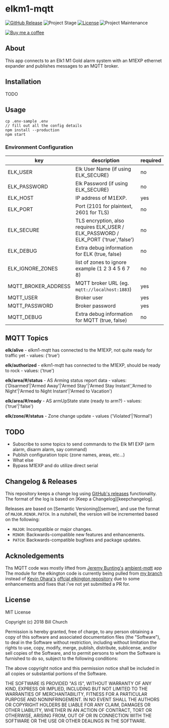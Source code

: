 # elkm1-mqtt

[![GitHub Release][releases-shield]][releases]
![Project Stage][project-stage-shield]
[![License][license-shield]](LICENSE.md) ![Project Maintenance][maintenance-shield]

[![Buy me a coffee][buymeacoffee-shield]][buymeacoffee]

## About

This app connects to an Elk1 M1 Gold alarm system with an M1EXP ethernet expander and publishes messages to an MQTT broker.

## Installation

TODO

## Usage
```
cp .env-sample .env
// fill out all the config details
npm install --production
npm start
```

### Environment Configuration

| key                  | description                                                                          | required |
|----------------------|--------------------------------------------------------------------------------------|----------|
| ELK_USER             | Elk User Name (if using ELK_SECURE)                                                  | no       |
| ELK_PASSWORD         | Elk Password (if using ELK_SECURE)                                                   | no       |
| ELK_HOST             | IP address of M1EXP.                                                                 | yes      |
| ELK_PORT             | Port (2101 for plaintext, 2601 for TLS)                                              | no       |
| ELK_SECURE           | TLS encryption, also requires ELK_USER / ELK_PASSWORD / ELK_PORT ('true','false')    | no       |
| ELK_DEBUG            | Extra debug information for ELK (true, false)                                        | no       |
| ELK_IGNORE_ZONES     | list of zones to ignore example (1 2 3 4 5 6 7 8)                                    | no       |
| MQTT_BROKER_ADDRESS  | MQTT broker URL (eg. `mqtt://localhost:1883`)                                        | yes      |
| MQTT_USER            | Broker user                                                                          | yes      |
| MQTT_PASSWORD        | Broker password                                                                      | yes      |
| MQTT_DEBUG           | Extra debug information for MQTT (true, false)                                       | no       |

## MQTT Topics
**elk/alive** - elkm1-mqtt has connected to the M1EXP, not quite ready for traffic yet - values: ('true')

**elk/authorized** - elkm1-mqtt has connected to the M1EXP, should be ready to rock - values: ('true')

**elk/area/#/status** - AS Arming status report data - values: ('Disarmed'|'Armed Away'|'Armed Stay'|'Armed Stay Instant','Armed to Night'|'Armed to Night Instant'|'Armed to Vacation')

**elk/area/#/ready** - AS armUpState state (ready to arm?) - values: ('true'|'false')

**elk/zone/#/status** - Zone change update - values ('Violated'|'Normal')

## TODO
- Subscribe to some topics to send commands to the Elk M1 EXP (arm alarm, disarm alarm, say command)
- Publish configuration topic (zone names, areas, etc...)
- What else
- Bypass M1EXP and do utilize direct serial

## Changelog & Releases

This repository keeps a change log using [GitHub's releases][releases]
functionality. The format of the log is based on
[Keep a Changelog][keepchangelog].

Releases are based on [Semantic Versioning][semver], and use the format
of ``MAJOR.MINOR.PATCH``. In a nutshell, the version will be incremented
based on the following:

- ``MAJOR``: Incompatible or major changes.
- ``MINOR``: Backwards-compatible new features and enhancements.
- ``PATCH``: Backwards-compatible bugfixes and package updates.

## Acknoledgements
Ths MQTT code was mostly lifted from [Jeremy Bunting's][qbunt] [ambient-mqtt] app
The module for the elkington code is currently being pulled from [my branch][bill-elkington] instead of [Kevin Ohara's][kevinohara80] [offcial elkington repository][elkington] due to some enhancements and fixes that i've not yet submitted a PR for.

## License

MIT License

Copyright (c) 2018 Bill Church

Permission is hereby granted, free of charge, to any person obtaining a copy
of this software and associated documentation files (the "Software"), to deal
in the Software without restriction, including without limitation the rights
to use, copy, modify, merge, publish, distribute, sublicense, and/or sell
copies of the Software, and to permit persons to whom the Software is
furnished to do so, subject to the following conditions:

The above copyright notice and this permission notice shall be included in all
copies or substantial portions of the Software.

THE SOFTWARE IS PROVIDED "AS IS", WITHOUT WARRANTY OF ANY KIND, EXPRESS OR
IMPLIED, INCLUDING BUT NOT LIMITED TO THE WARRANTIES OF MERCHANTABILITY,
FITNESS FOR A PARTICULAR PURPOSE AND NONINFRINGEMENT. IN NO EVENT SHALL THE
AUTHORS OR COPYRIGHT HOLDERS BE LIABLE FOR ANY CLAIM, DAMAGES OR OTHER
LIABILITY, WHETHER IN AN ACTION OF CONTRACT, TORT OR OTHERWISE, ARISING FROM,
OUT OF OR IN CONNECTION WITH THE SOFTWARE OR THE USE OR OTHER DEALINGS IN THE
SOFTWARE.

[buymeacoffee-shield]: https://www.buymeacoffee.com/assets/img/guidelines/download-assets-sm-2.svg
[buymeacoffee]: https://www.buymeacoffee.com/billchurch
[qbunt]: https://github.com/qbunt
[ambient-mqtt]: https://github.com/qbunt/ambient-mqtt
[bill-elkington]: https://github.com/billchurch/elkington
[elkington]: https://github.com/kevinohara80/elkington
[kevinohara80]: https://github.com/kevinohara80
[maintenance-shield]: https://img.shields.io/maintenance/yes/2018.svg
[project-stage-shield]: https://img.shields.io/badge/project%20stage-experimental-yellow.svg
[releases-shield]: https://badge.fury.io/gh/billchurch%2Felkm1-mqtt.svg
[releases]: https://github.com/billchurch/elkm1-mqtt/releases
[license-shield]: https://img.shields.io/github/license/billchurch/elkm1-mqtt.svg
